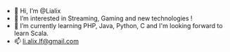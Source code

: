 - 👋 Hi, I’m @Lialix
- 👀 I’m interested in Streaming, Gaming and new technologies !
- 🌱 I’m currently learning PHP, Java, Python, C and I'm looking forward to learn Scala. 
- 📫 li.alix.lf@gmail.com
